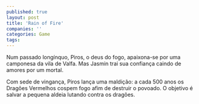 ```yaml
---
published: true
layout: post
title: 'Rain of Fire'
companies: ''
categories: Game
tags: 
---
```

Num passado longínquo, Piros, o deus do fogo, apaixona-se por uma camponesa da vila de Valfa. Mas Jasmin trai sua confiança caindo de amores por um mortal.







Com sede de vingança, Piros lança uma maldição: a cada 500 anos os Dragões Vermelhos cospem fogo afim de destruir o povoado. O objetivo é salvar a pequena aldeia lutando contra os dragões.





